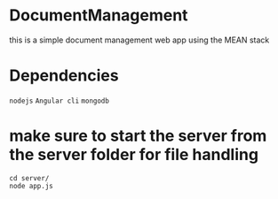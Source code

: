 # DocumentManagement
this is a simple document management web app using the MEAN stack


# Dependencies
`nodejs`
`Angular cli`
`mongodb`

# make sure to start the server from the server folder for file handling
``` 
cd server/ 
node app.js
```

